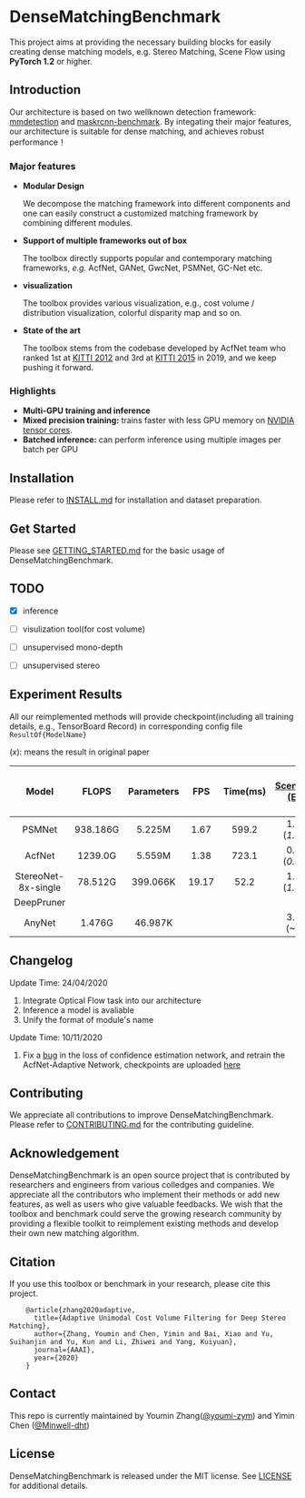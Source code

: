 # DenseMatchingBenchmark
This project aims at providing the necessary building blocks for easily
creating dense matching models, e.g. Stereo Matching, Scene Flow using **PyTorch 1.2** or higher.

## Introduction
Our architecture is based on two wellknown detection framework: [mmdetection](https://github.com/open-mmlab/mmdetection) and [maskrcnn-benchmark](https://github.com/facebookresearch/maskrcnn-benchmark). By integating their major features, our architecture is suitable for dense matching, and achieves robust performance！

### Major features

- **Modular Design**

  We decompose the matching framework into different components and one can easily construct a customized matching framework by combining different modules.

- **Support of multiple frameworks out of box**

  The toolbox directly supports popular and contemporary matching frameworks, *e.g.* AcfNet, GANet, GwcNet, PSMNet, GC-Net etc.

- **visualization**
    
  The toolbox provides various visualization, e.g., cost volume / distribution visualization, colorful disparity map and so on.

- **State of the art**

  The toolbox stems from the codebase developed by AcfNet team who ranked 1st at [KITTI 2012](http://www.cvlibs.net/datasets/kitti/eval_stereo_flow.php?benchmark=stereo) and 3rd at [KITTI 2015](http://www.cvlibs.net/datasets/kitti/eval_scene_flow.php?benchmark=stereo) in 2019, and we keep pushing it forward.


### Highlights
- **Multi-GPU training and inference**
- **Mixed precision training:** trains faster with less GPU memory on [NVIDIA tensor cores](https://developer.nvidia.com/tensor-cores).
- **Batched inference:** can perform inference using multiple images per batch per GPU


## Installation

Please refer to [INSTALL.md](INSTALL.md) for installation and dataset preparation.


## Get Started

Please see [GETTING_STARTED.md](GETTING_STARTED.md) for the basic usage of DenseMatchingBenchmark.

## TODO

- [x] inference
- [ ] visulization tool(for cost volume)
- [ ] unsupervised mono-depth
- [ ] unsupervised stereo


## Experiment Results

All our reimplemented methods will provide checkpoint(including all training details, e.g., TensorBoard Record) in corresponding config file `ResultOf{ModelName}`

(*x*): means the result in original paper



|        Model       |   FLOPS   | Parameters | FPS  | Time(ms) | [SceneFlow (EPE)][3] | [KITTI 2012][2] | [KITTI 2015 (D1-all)][1] |
|:------------------:|:---------:|:----------:|:----:|:--------:|:---------------:|:----------:|:-------------------:|
|       PSMNet       | 938.186G  |  5.225M    | 1.67 |  599.2   | 1.112 (*1.090*) |            | 2.33  (*2.32*)|
|       AcfNet       | 1239.0G   |  5.559M    | 1.38 |  723.1   | 0.831 (*0.867*) |
|StereoNet-8x-single | 78.512G   |  399.066K  | 19.17|  52.2    | 1.533 (*1.525*) |
|      DeepPruner    |
|       AnyNet       |  1.476G   |  46.987K   |      |          | 3.190 (*~3.2*)  |

## Changelog

Update Time: 24/04/2020

1. Integrate Optical Flow task into our architecture
2. Inference a model is avaliable
3. Unify the format of module's name

Update Time: 10/11/2020

1. Fix a [bug](https://github.com/DeepMotionAIResearch/DenseMatchingBenchmark/blob/master/dmb/modeling/stereo/cmn/cmn.py#L80) in the loss of confidence estimation network, and retrain the AcfNet-Adaptive Network, checkpoints are uploaded [here](https://github.com/DeepMotionAIResearch/DenseMatchingBenchmark/blob/master/configs/AcfNet/ResultOfAcfNet.md)

## Contributing

We appreciate all contributions to improve DenseMatchingBenchmark. Please refer to [CONTRIBUTING.md](CONTRIBUTING.md) for the contributing guideline.

## Acknowledgement

DenseMatchingBenchmark is an open source project that is contributed by researchers and engineers from various colledges and companies. We appreciate all the contributors who implement their methods or add new features, as well as users who give valuable feedbacks.
We wish that the toolbox and benchmark could serve the growing research community by providing a flexible toolkit to reimplement existing methods and develop their own new matching algorithm.


## Citation

If you use this toolbox or benchmark in your research, please cite this project.

```
    @article{zhang2020adaptive,
      title={Adaptive Unimodal Cost Volume Filtering for Deep Stereo Matching},
      author={Zhang, Youmin and Chen, Yimin and Bai, Xiao and Yu, Suihanjin and Yu, Kun and Li, Zhiwei and Yang, Kuiyuan},
      journal={AAAI},
      year={2020}
    }

```


## Contact

This repo is currently maintained by Youmin Zhang([@youmi-zym](http://github.com/youmi-zym))
 and Yimin Chen ([@Minwell-dht](http://github.com/Minwellcym))
 
## License
DenseMatchingBenchmark is released under the MIT license. See [LICENSE](LICENSE) for additional details.


[1]: http://www.cvlibs.net/datasets/kitti/eval_scene_flow.php?benchmark=stereo
[2]: http://www.cvlibs.net/datasets/kitti/eval_stereo_flow.php?benchmark=stereo
[3]: https://lmb.informatik.uni-freiburg.de/resources/datasets/SceneFlowDatasets.en.html


